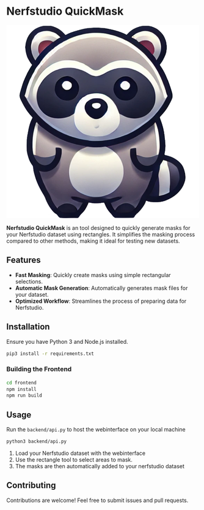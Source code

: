 # Nerfstudio QuickMask

![Nerfstudio QuickMask Logo](frontend/public/logo.png)

**Nerfstudio QuickMask** is an tool designed to quickly generate masks for your Nerfstudio dataset using rectangles. It simplifies the masking process compared to other methods, making it ideal for testing new datasets.

## Features
- **Fast Masking**: Quickly create masks using simple rectangular selections.
- **Automatic Mask Generation**: Automatically generates mask files for your dataset.
- **Optimized Workflow**: Streamlines the process of preparing data for Nerfstudio.

## Installation
Ensure you have Python 3 and Node.js installed.

```sh
pip3 install -r requirements.txt
```

### Building the Frontend
```sh
cd frontend
npm install
npm run build
```

## Usage
Run the `backend/api.py` to host the webinterface on your local machine
```sh
python3 backend/api.py
```
1. Load your Nerfstudio dataset with the webinterface
2. Use the rectangle tool to select areas to mask.
3. The masks are then automatically added to your nerfstudio dataset

## Contributing
Contributions are welcome! Feel free to submit issues and pull requests.

